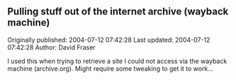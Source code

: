 ## Pulling stuff out of the internet archive (wayback machine)

Originally published: 2004-07-12 07:42:28
Last updated: 2004-07-12 07:42:28
Author: David Fraser

I used this when trying to retrieve a site I could not access via the wayback machine (archive.org). Might require some tweaking to get it to work...